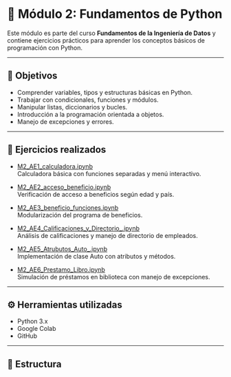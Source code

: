 # 📘 Módulo 2: Fundamentos de Python

Este módulo es parte del curso **Fundamentos de la Ingeniería de Datos** y contiene ejercicios prácticos para aprender los conceptos básicos de programación con Python.

---

## 🧠 Objetivos

- Comprender variables, tipos y estructuras básicas en Python.
- Trabajar con condicionales, funciones y módulos.
- Manipular listas, diccionarios y bucles.
- Introducción a la programación orientada a objetos.
- Manejo de excepciones y errores.

---

## 🧪 Ejercicios realizados

- [M2_AE1_calculadora.ipynb](M2_AE1_calculadora.ipynb)  
  Calculadora básica con funciones separadas y menú interactivo.

- [M2_AE2_acceso_beneficio.ipynb](M2_AE2_acceso_beneficio.ipynb)  
  Verificación de acceso a beneficios según edad y país.

- [M2_AE3_beneficio_funciones.ipynb](M2_AE3_beneficio_funciones.ipynb)  
  Modularización del programa de beneficios.

- [M2_AE4_Calificaciones_y_Directorio_.ipynb](M2_AE4_Calificaciones_y_Directorio_.ipynb)  
  Análisis de calificaciones y manejo de directorio de empleados.

- [M2_AE5_Atrubutos_Auto_.ipynb](M2_AE5_Atrubutos_Auto_.ipynb)  
  Implementación de clase Auto con atributos y métodos.

- [M2_AE6_Prestamo_Libro.ipynb](M2_AE6_Prestamo_Libro.ipynb)  
  Simulación de préstamos en biblioteca con manejo de excepciones.

---

## ⚙️ Herramientas utilizadas

- Python 3.x  
- Google Colab  
- GitHub  

---

## 📁 Estructura

